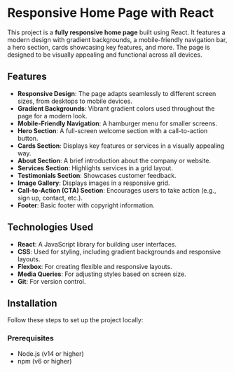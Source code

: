 # Responsive Home Page with React

This project is a **fully responsive home page** built using React. It features a modern design with gradient backgrounds, a mobile-friendly navigation bar, a hero section, cards showcasing key features, and more. The page is designed to be visually appealing and functional across all devices.


## Features

- **Responsive Design**: The page adapts seamlessly to different screen sizes, from desktops to mobile devices.
- **Gradient Backgrounds**: Vibrant gradient colors used throughout the page for a modern look.
- **Mobile-Friendly Navigation**: A hamburger menu for smaller screens.
- **Hero Section**: A full-screen welcome section with a call-to-action button.
- **Cards Section**: Displays key features or services in a visually appealing way.
- **About Section**: A brief introduction about the company or website.
- **Services Section**: Highlights services in a grid layout.
- **Testimonials Section**: Showcases customer feedback.
- **Image Gallery**: Displays images in a responsive grid.
- **Call-to-Action (CTA) Section**: Encourages users to take action (e.g., sign up, contact, etc.).
- **Footer**: Basic footer with copyright information.

## Technologies Used

- **React**: A JavaScript library for building user interfaces.
- **CSS**: Used for styling, including gradient backgrounds and responsive layouts.
- **Flexbox**: For creating flexible and responsive layouts.
- **Media Queries**: For adjusting styles based on screen size.
- **Git**: For version control.

## Installation

Follow these steps to set up the project locally:

### Prerequisites

- Node.js (v14 or higher)
- npm (v6 or higher)
